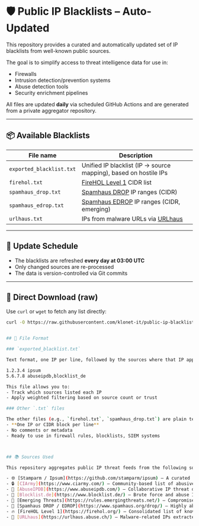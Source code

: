 # 🛡️ Public IP Blacklists – Auto-Updated

This repository provides a curated and automatically updated set of IP blacklists from well-known public sources.

The goal is to simplify access to threat intelligence data for use in:

- Firewalls
- Intrusion detection/prevention systems
- Abuse detection tools
- Security enrichment pipelines

All files are updated **daily** via scheduled GitHub Actions and are generated from a private aggregator repository.

---

## 📦 Available Blacklists

| File name               | Description                                                                 |
|-------------------------|-----------------------------------------------------------------------------|
| `exported_blacklist.txt` | Unified IP blacklist (IP → source mapping), based on hostile IPs           |
| `firehol.txt`           | [FireHOL Level 1](https://firehol.org/) CIDR list                           |
| `spamhaus_drop.txt`     | [Spamhaus DROP](https://www.spamhaus.org/drop/) IP ranges (CIDR)           |
| `spamhaus_edrop.txt`    | [Spamhaus EDROP](https://www.spamhaus.org/drop/) IP ranges (CIDR, emerging)|
| `urlhaus.txt`           | IPs from malware URLs via [URLhaus](https://urlhaus.abuse.ch/)             |

---

## 🔄 Update Schedule

- The blacklists are refreshed **every day at 03:00 UTC**
- Only changed sources are re-processed
- The data is version-controlled via Git commits

---

## 🔗 Direct Download (raw)

Use `curl` or `wget` to fetch any list directly:

```bash
curl -O https://raw.githubusercontent.com/klonet-it/public-ip-blacklists/main/exported_blacklist.txt


## 🧾 File Format

### `exported_blacklist.txt`

Text format, one IP per line, followed by the sources where that IP appeared:

1.2.3.4 ipsum
5.6.7.8 abuseipdb,blocklist_de

This file allows you to:
- Track which sources listed each IP
- Apply weighted filtering based on source count or trust

### Other `.txt` files

The other files (e.g., `firehol.txt`, `spamhaus_drop.txt`) are plain text files, each containing:
- **One IP or CIDR block per line**
- No comments or metadata
- Ready to use in firewall rules, blocklists, SIEM systems



## 📚 Sources Used

This repository aggregates public IP threat feeds from the following sources:

- 🌐 [Stamparm / Ipsum](https://github.com/stamparm/ipsum) – A curated list of hostile IPs
- 🔒 [CIArmy](https://www.ciarmy.com/) – Community-based list of abusive IPs
- 🚨 [AbuseIPDB](https://www.abuseipdb.com/) – Collaborative IP threat database (API key required)
- 📮 [Blocklist.de](https://www.blocklist.de/) – Brute force and abuse IPs from system logs
- 🧠 [Emerging Threats](https://rules.emergingthreats.net/) – Compromised IPs collected by Proofpoint
- 🧱 [Spamhaus DROP / EDROP](https://www.spamhaus.org/drop/) – Highly abusive IP ranges
- 🔥 [FireHOL Level 1](https://firehol.org/) – Consolidated list of known dangerous IPs
- 🦠 [URLhaus](https://urlhaus.abuse.ch/) – Malware-related IPs extracted from malicious URLs
